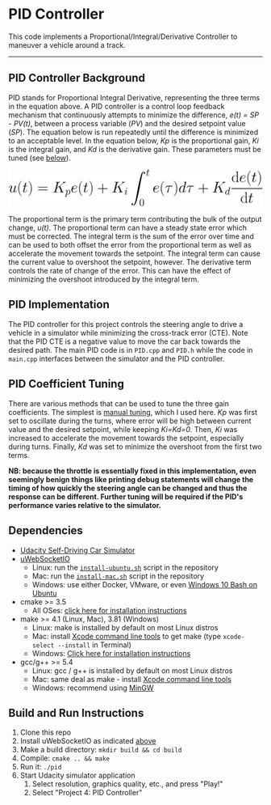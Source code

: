 # PID Controller

This code implements a Proportional/Integral/Derivative Controller to maneuver a vehicle around a track. 

---

## PID Controller Background
PID stands for Proportional Integral Derivative, representing the three terms in the equation above. A PID controller
is a control loop feedback mechanism that continuously attempts to minimize the difference, _e(t) = SP - PV(t)_,
between a process variable (_PV_) and the desired setpoint value (_SP_). The equation below is run repeatedly until
the difference is minimized to an acceptable level. In the equation below, _Kp_ is the proportional gain, _Ki_ is the
integral gain, and _Kd_ is the derivative gain. These parameters must be tuned (see [below](#pid-coefficient-tuning)).

<p align="center">
<img alt="u(t) = Kp*e(t) + Ki*Σe(τ) + Kd*de(t)/dt" src="images/PID_equation.svg">
</p>

The proportional term is the primary term contributing the bulk of the output change, _u(t)_. The proportional term
can have a steady state error which must be corrected. The integral term is the sum of the error over time and can be
used to both offset the error from the proportional term as well as accelerate the movement towards the setpoint. The
integral term can cause the current value to overshoot the setpoint, however. The derivative term controls the rate
of change of the error. This can have the effect of minimizing the overshoot introduced by the integral term.  

## PID Implementation
The PID controller for this project controls the steering angle to drive a vehicle in a simulator while minimizing the
cross-track error (CTE). Note that the PID CTE is a negative value to move the car back towards the desired path. The
main PID code is in `PID.cpp` and `PID.h` while the code in `main.cpp` interfaces between the simulator and the PID
controller. 

## PID Coefficient Tuning
There are various methods that can be used to tune the three gain coefficients. The simplest is
[manual tuning](https://en.wikipedia.org/wiki/PID_controller#Manual_tuning), which I used here. _Kp_ was first set
to oscillate during the turns, where error will be high between current value and the desired setpoint, while
keeping _Ki=Kd=0_. Then, _Ki_ was increased to accelerate the movement towards the setpoint, especially during turns.
Finally, _Kd_ was set to minimize the overshoot from the first two terms.

**NB: because the throttle is essentially fixed in this implementation, even seemingly benign things like printing
debug statements will change the timing of how quickly the steering angle can be changed and thus the response can
be different. Further tuning will be required if the PID's performance varies relative to the simulator.**   

## Dependencies
* [Udacity Self-Driving Car Simulator](https://github.com/udacity/self-driving-car-sim/releases)
* [uWebSocketIO](https://github.com/uWebSockets/uWebSockets)
    * Linux: run the [`install-ubuntu.sh`](install-ubuntu.sh) script in the repository
    * Mac: run the [`install-mac.sh`](install-mac.sh) script in the repository
    * Windows: use either Docker, VMware, or even [Windows 10 Bash on Ubuntu](https://www.howtogeek.com/249966/how-to-install-and-use-the-linux-bash-shell-on-windows-10)
* cmake >= 3.5
    * All OSes: [click here for installation instructions](https://cmake.org/install)
* make >= 4.1 (Linux, Mac), 3.81 (Windows)
    * Linux: make is installed by default on most Linux distros
    * Mac: install [Xcode command line tools](https://developer.apple.com/xcode/features) to get make (type `xcode-select --install` in Terminal)
    * Windows: [Click here for installation instructions](http://gnuwin32.sourceforge.net/packages/make.htm)
* gcc/g++ >= 5.4
    * Linux: gcc / g++ is installed by default on most Linux distros
    * Mac: same deal as make - install [Xcode command line tools](https://developer.apple.com/xcode/features)
    * Windows: recommend using [MinGW](http://www.mingw.org)

## Build and Run Instructions

1. Clone this repo
2. Install uWebSocketIO as indicated [above](#dependencies)
3. Make a build directory: `mkdir build && cd build`
4. Compile: `cmake .. && make`
5. Run it: `./pid`
6. Start Udacity simulator application
    1. Select resolution, graphics quality, etc., and press "Play!" 
    2. Select "Project 4: PID Controller"
